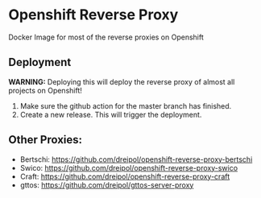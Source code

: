 # Openshift Reverse Proxy

Docker Image for most of the reverse proxies on Openshift

## Deployment

**WARNING:**
Deploying this will deploy the reverse proxy of almost all projects on Openshift!

1. Make sure the github action for the master branch has finished.
2. Create a new release. This will trigger the deployment.

## Other Proxies:
* Bertschi: https://github.com/dreipol/openshift-reverse-proxy-bertschi
* Swico: https://github.com/dreipol/openshift-reverse-proxy-swico
* Craft: https://github.com/dreipol/openshift-reverse-proxy-craft
* gttos: https://github.com/dreipol/gttos-server-proxy
